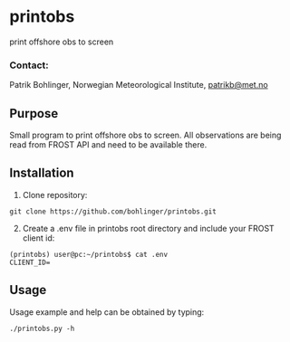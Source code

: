 # printobs
print offshore obs to screen

### Contact:
Patrik Bohlinger, Norwegian Meteorological Institute, patrikb@met.no

## Purpose
Small program to print offshore obs to screen. All observations are being read from FROST API and need to be available there.

## Installation

1. Clone repository:
```
git clone https://github.com/bohlinger/printobs.git
```

2. Create a .env file in printobs root directory and include your FROST client id:
```
(printobs) user@pc:~/printobs$ cat .env
CLIENT_ID=
```

## Usage
Usage example and help can be obtained by typing:

```
./printobs.py -h
```
